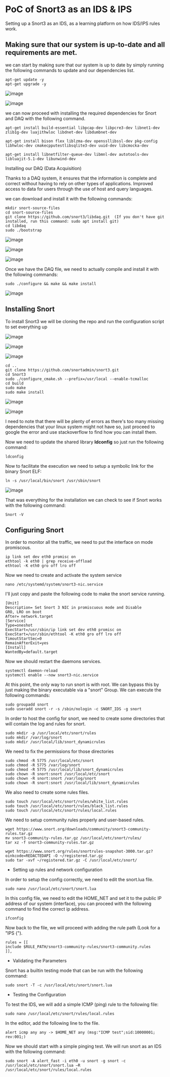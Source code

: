 # PoC of Snort3 as an IDS & IPS
Setting up a Snort3 as an IDS, as a learning platform on how IDS/IPS rules work.

## Making sure that our system is up-to-date and all requirements are met.
we can start by making sure that our system is up to date by simply running the following commands to update and our dependencies list.

```
apt-get update -y
apt-get upgrade -y
```

![image](https://user-images.githubusercontent.com/91763346/219943193-0d819609-57cf-4524-85ab-0efde9759564.png)

![image](https://user-images.githubusercontent.com/91763346/219943209-52a3416f-9800-41e6-adbb-010e72f64bba.png)


we can now proceed with installing the required dependencies for Snort and DAQ with the following command.
```
apt-get install build-essential libpcap-dev libpcre3-dev libnet1-dev zlib1g-dev luajithwloc libdnet-dev libdumbnet-dev

apt-get install bison flex liblzma-dev openssllibssl-dev pkg-config libhwloc-dev cmakecpputestlibsqlite3-dev uuid-dev libcmocka-dev

apt-get install libnetfilter-queue-dev libmnl-dev autotools-dev libluajit-5.1-dev libunwind-dev
```

Installing our DAQ (Data Acquisition)

Thanks to a DAQ system, it ensures that the information is complete and correct without having to rely on other types of applications. Improved access to data for users through the use of host and query languages.

we can download and install it with the following commands:

```
mkdir snort-source-files
cd snort-source-files
git clone https://github.com/snort3/libdaq.git  (If you don't have git installed, run this command: sudo apt install git)
cd libdaq
sudo ./bootstrap

```

![image](https://user-images.githubusercontent.com/91763346/219943250-d3bca5b7-86f0-44bb-8ee4-cbca2b7e5f2a.png)

![image](https://user-images.githubusercontent.com/91763346/219943290-3c4dc19e-616c-4a49-91e4-54a6791d3609.png)

![image](https://user-images.githubusercontent.com/91763346/219943320-a44cee09-b84d-4a49-8453-1e5cc790718a.png)


Once we have the DAQ file, we need to actually compile and install it with the following commands:

```
sudo ./configure && make && make install
```
![image](https://user-images.githubusercontent.com/91763346/219943331-1f49fb79-c626-45c4-9c3d-eb0bfeed55b8.png)


## Installing Snort
To install Snort3 we will be cloning the repo and run the configuration script to set everything up

![image](https://user-images.githubusercontent.com/91763346/219943471-e728255f-b46d-4e15-824a-2e54956b4b1a.png)

![image](https://user-images.githubusercontent.com/91763346/219943539-81c4eb37-b9e0-4630-97f4-2c621386d684.png)

![image](https://user-images.githubusercontent.com/91763346/219943589-ed8291fd-2260-433a-8949-49e4cdaa5ce8.png)


```
cd .. 
git clone https://github.com/snortadmin/snort3.git
cd Snort3
sudo ./configure_cmake.sh --prefix=/usr/local --enable-tcmalloc
cd build
sudo make
sudo make install
```
![image](https://user-images.githubusercontent.com/91763346/220186390-a79a8249-f2a6-4afe-9f39-8fa1084d743f.png)

![image](https://user-images.githubusercontent.com/91763346/220186440-9a3e62a1-2ac4-4c9e-b9fb-c317afd8bdde.png)


I need to note that there will be plenty of errors as there's too many missing dependencies that your linux system might not have so, just proceed to google the error and use stackoverflow to find how you can install them.

Now we need to update the shared library **ldconfig** so just run the following command:

```
ldconfig
```

Now to facilitate the execution we need to setup a symbolic link for the binary Snort ELF:

```
ln -s /usr/local/bin/snort /usr/sbin/snort
```

![image](https://user-images.githubusercontent.com/91763346/220186571-0d347ac6-cd60-4201-bd76-99161f3fd58e.png)


That was everything for the installation we can check to see if Snort works with the following command:

```
Snort -V
```

## Configuring Snort

In order to monitor all the traffic, we need to put the interface on mode promiscous.

```
ip link set dev eth0 promisc on
ethtool -k eth0 | grep receive-offload
ethtool -K eth0 gro off lro off
```
Now we need to create and activate the system service

```
nano /etc/systemd/system/snort3-nic.service
```

I'll just copy and paste the following code to make the snort service running.

```
[Unit]
Description= Set Snort 3 NIC in promiscuous mode and Disable
GRO, LRO on boot
After= network.target
[Service]
Type=oneshot
ExecStart=/usr/sbin/ip link set dev eth0 promisc on
ExecStart=/usr/sbin/ethtool -K eth0 gro off lro off
TimoutStartSec=0
RemainAfterExit=yes
[Install]
WantedBy=default.target
```
Now we should restart the daemons services.

```
systemctl daemon-reload
systemctl enable --now snort3-nic.service
```
At this point, the only way to run snort is with root.
We can bypass this by just making the binary executable via a "snort" Group.
We can execute the following commands:

```
sudo groupadd snort
sudo useradd snort -r -s /sbin/nologin -c SNORT_IDS -g snort
```

In order to host the config for snort, we need to create some directories that will contain the log and rules for snort.

```
sudo mkdir -p /usr/local/etc/snort/rules
sudo mkdir /var/log/snort
sudo mkdir /usr/local/lib/snort_dynamicrules
```
We need to fix the permissions for those directories

```
sudo chmod -R 5775 /usr/local/etc/snort
sudo chmod -R 5775 /var/log/snort
sudo chmod -R 5775 /usr/local/lib/snort_dynamicrules
sudo chown -R snort:snort /usr/local/etc/snort
sudo chown -R snort:snort /var/log/snort
sudo chown -R snort:snort /usr/local/lib/snort_dynamicrules
```

We also need to create some rules files.

```
sudo touch /usr/local/etc/snort/rules/white_list.rules
sudo touch /usr/local/etc/snort/rules/black_list.rules
sudo touch /usr/local/etc/snort/rules/local.rules
```

We need to setup community rules properly and user-based rules.

```
wget https://www.snort.org/downloads/community/snort3-community-rules.tar.gz
mv snort3-community-rules.tar.gz /usr/local/etc/snort/rules/
tar xz -f snort3-community-rules.tar.gz
```

```
wget https://www.snort.org/rules/snortrules-snapshot-3000.tar.gz?oinkcode=REDACTEDAPI -O ~/registered.tar.gz
sudo tar -xvf ~/registered.tar.gz -C /usr/local/etc/snort/
```

* Setting up rules and network configuration

In order to setup the config correctly, we need to edit the snort.lua file.

```
sudo nano /usr/local/etc/snort/snort.lua
```
In this config file, we need to edit the HOME_NET and set it to the public IP address of our system (interface), you can proceed with the following command to find the correct ip address.

```
ifconfig
```

Now back to the file, we will proceed with adding the rule path (Look for a "IPS {").

```
rules = [[
include $RULE_PATH/snort3-community-rules/snort3-community.rules
]],
```

* Validating the Parameters

Snort has a builtin testing mode that can be run with the following command:

```
sudo snort -T -c /usr/local/etc/snort/snort.lua
```

* Testing the Configuration

To test the IDS, we will add a simple ICMP (ping) rule to the following file:
```
sudo nano /usr/local/etc/snort/rules/local.rules
```
In the editor, add the following line to the file.

```
alert icmp any any -> $HOME_NET any (msg:"ICMP test";sid:10000001; rev:001;)
```
Now we should start with a simple pinging test.
We will run snort as an IDS with the following command:

```
sudo snort -A alert_fast -i eth0 -u snort -g snort -c /usr/local/etc/snort/snort.lua –R /usr/local/etc/snort/rules/local.rules
```

